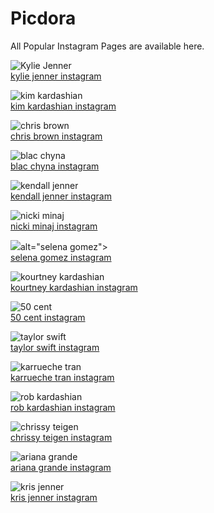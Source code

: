 # Picdora
All Popular Instagram Pages are available here.

<img src="https://scontent.cdninstagram.com/t51.2885-19/s320x320/13557250_154864531590272_284712816_a.jpg" alt="Kylie Jenner"><br/>
<a href="https://www.picdora.com/instagram/kyliejenner">kylie jenner instagram</a>

<img src="https://scontent.cdninstagram.com/t51.2885-19/s320x320/13108741_2006822342876893_1052882414_a.jpg" alt="kim kardashian"><br/>
<a href="https://www.picdora.com/instagram/kimkardashian">kim kardashian instagram</a>

<img src="https://scontent.cdninstagram.com/t51.2885-19/s320x320/14276443_1694996847483971_449289738_a.jpg" alt="chris brown"><br/>
<a href="https://www.picdora.com/instagram/chrisbrownofficial">chris brown instagram</a>

<img src="https://scontent.cdninstagram.com/t51.2885-19/s320x320/14134985_1198750680184956_127300425_a.jpg" alt="blac chyna"><br/>
<a href="https://www.picdora.com/instagram/blacchyna">blac chyna instagram</a>

<img src="https://scontent.cdninstagram.com/t51.2885-19/s320x320/14134951_1065808103503860_1979427572_a.jpg" alt="kendall jenner"><br/>
<a href="https://www.picdora.com/instagram/kendalljenner">kendall jenner instagram</a>

<img src="https://scontent.cdninstagram.com/t51.2885-19/s320x320/14359997_642810962552247_55404714_a.jpg" alt="nicki minaj"><br/>
<a href="https://www.picdora.com/instagram/nickiminaj">nicki minaj instagram</a>

<img src="https://scontent.cdninstagram.com/t51.2885-15/s640x640/sh0.08/e35/13712522_281555312222930_1168891213_n.jpg?ig_cache_key=MTMxMTM1Mzk3NjA4NzY5MjgwNg%3D%3D.2.l">alt="selena gomez"><br/>
<a href="https://www.picdora.com/instagram/selenagomez">selena gomez instagram</a>

<img src="https://scontent.cdninstagram.com/t51.2885-19/s320x320/12751586_1084640214928275_1112417675_a.jpg" alt="kourtney kardashian"><br/>
<a href="https://www.picdora.com/instagram/kourtneykardash">kourtney kardashian instagram</a>

<img src="https://scontent.cdninstagram.com/l/t51.2885-19/s320x320/13257138_1707106592889445_1767672544_a.jpg" alt="50 cent"><br/>
<a href="https://www.picdora.com/instagram/50cent">50 cent instagram</a>

<img src="https://scontent.cdninstagram.com/t51.2885-19/s320x320/12599210_1266879739993740_674087546_a.jpg" alt="taylor swift"><br/>
<a href="https://www.picdora.com/instagram/taylorswift">taylor swift instagram</a>

<img src="https://scontent.cdninstagram.com/t51.2885-19/s320x320/13703232_1140912499355545_1206967818_a.jpg" alt="karrueche tran"><br/>
<a href="https://www.picdora.com/instagram/karrueche">karrueche tran instagram</a>

<img src="https://scontent.cdninstagram.com/t51.2885-19/s320x320/12552198_162217077481834_212907829_a.jpg" alt="rob kardashian"><br/>
<a href="https://www.picdora.com/instagram/robkardashian">rob kardashian instagram</a>

<img src="https://scontent.cdninstagram.com/t51.2885-19/s320x320/14134625_577960212411719_1003313256_a.jpg" alt="chrissy teigen"><br/>
<a href="https://www.picdora.com/instagram/chrissyteigen">chrissy teigen instagram</a>

<img src="https://scontent.cdninstagram.com/t51.2885-19/s320x320/13768386_287015514987884_2139350680_a.jpg" alt="ariana grande"><br/>
<a href="https://www.picdora.com/instagram/arianagrande">ariana grande instagram</a>

<img src="https://scontent.cdninstagram.com/t51.2885-19/10723790_1558166717804655_760366473_a.jpg" alt="kris jenner"><br/>
<a href="https://www.picdora.com/instagram/krisjenner">kris jenner instagram</a>
